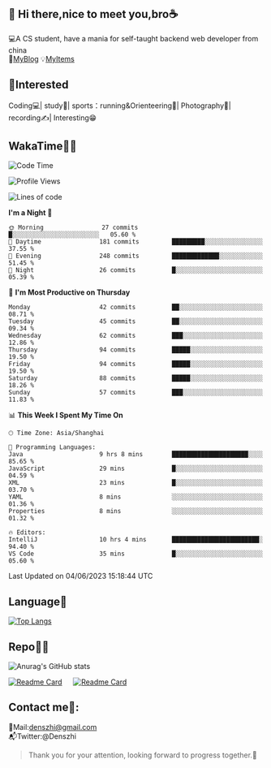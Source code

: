 👋 Hi there,nice to meet you,bro☕
---
💻A CS student, have a mania for self-taught backend web developer from china   
👣[MyBlog](https://github.com/HealUP/MyBlog)
💡[MyItems](https://healup.github.io/)

 <!-- waka-box start -->
 <!-- waka-box end -->
 
🧲**Interested**
--
Coding💻| study📖| sports：running&Orienteering🏃‍| Photography📸| recording✍️| Interesting😁

WakaTime👨‍💻
---
<!--START_SECTION:waka-->
![Code Time](http://img.shields.io/badge/Code%20Time-146%20hrs%2020%20mins-blue)

![Profile Views](http://img.shields.io/badge/Profile%20Views-11-blue)

![Lines of code](https://img.shields.io/badge/From%20Hello%20World%20I%27ve%20Written-166.1%20thousand%20lines%20of%20code-blue)

**I'm a Night 🦉** 

```text
🌞 Morning                27 commits          █░░░░░░░░░░░░░░░░░░░░░░░░   05.60 % 
🌆 Daytime                181 commits         █████████░░░░░░░░░░░░░░░░   37.55 % 
🌃 Evening                248 commits         █████████████░░░░░░░░░░░░   51.45 % 
🌙 Night                  26 commits          █░░░░░░░░░░░░░░░░░░░░░░░░   05.39 % 
```
📅 **I'm Most Productive on Thursday** 

```text
Monday                   42 commits          ██░░░░░░░░░░░░░░░░░░░░░░░   08.71 % 
Tuesday                  45 commits          ██░░░░░░░░░░░░░░░░░░░░░░░   09.34 % 
Wednesday                62 commits          ███░░░░░░░░░░░░░░░░░░░░░░   12.86 % 
Thursday                 94 commits          █████░░░░░░░░░░░░░░░░░░░░   19.50 % 
Friday                   94 commits          █████░░░░░░░░░░░░░░░░░░░░   19.50 % 
Saturday                 88 commits          █████░░░░░░░░░░░░░░░░░░░░   18.26 % 
Sunday                   57 commits          ███░░░░░░░░░░░░░░░░░░░░░░   11.83 % 
```


📊 **This Week I Spent My Time On** 

```text
🕑︎ Time Zone: Asia/Shanghai

💬 Programming Languages: 
Java                     9 hrs 8 mins        █████████████████████░░░░   85.65 % 
JavaScript               29 mins             █░░░░░░░░░░░░░░░░░░░░░░░░   04.59 % 
XML                      23 mins             █░░░░░░░░░░░░░░░░░░░░░░░░   03.70 % 
YAML                     8 mins              ░░░░░░░░░░░░░░░░░░░░░░░░░   01.36 % 
Properties               8 mins              ░░░░░░░░░░░░░░░░░░░░░░░░░   01.32 % 

🔥 Editors: 
IntelliJ                 10 hrs 4 mins       ████████████████████████░   94.40 % 
VS Code                  35 mins             █░░░░░░░░░░░░░░░░░░░░░░░░   05.60 % 
```


 Last Updated on 04/06/2023 15:18:44 UTC
<!--END_SECTION:waka-->

Language🚀
---
[![Top Langs](https://github-readme-stats.vercel.app/api/top-langs/?username=HealUP&layout=compact&hide_border=true)](https://github.com/HealUP)

Repo🧑‍💻
---
![Anurag's GitHub stats](https://github-readme-stats.vercel.app/api?username=HealUP&count_private=true&show_icons=true&theme=gruvbox&hide_border=true) 

[![Readme Card](https://github-readme-stats.vercel.app/api/pin/?username=HealUP&repo=InternetEy&theme=transparent)](https://github.com/HealUP/InternetEy) &emsp;
[![Readme Card](https://github-readme-stats.vercel.app/api/pin/?username=HealUP&repo=CampusExperience&theme=transparent)](https://github.com/HealUP/CampusExperience)


Contact me📱:
---
📮Mail:denszhi@gmail.com  
📬Twitter:@Denszhi  

> Thank you for your attention, looking forward to progress together.🎉
